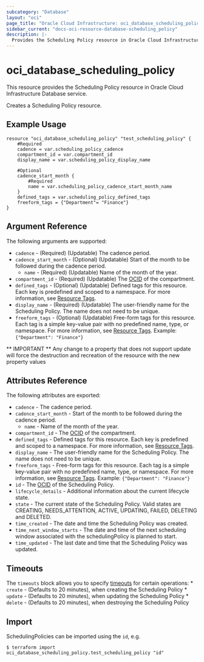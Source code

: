 ```yaml
---
subcategory: "Database"
layout: "oci"
page_title: "Oracle Cloud Infrastructure: oci_database_scheduling_policy"
sidebar_current: "docs-oci-resource-database-scheduling_policy"
description: |-
  Provides the Scheduling Policy resource in Oracle Cloud Infrastructure Database service
---
```


# oci_database_scheduling_policy
This resource provides the Scheduling Policy resource in Oracle Cloud Infrastructure Database service.

Creates a Scheduling Policy resource.


## Example Usage

```hcl
resource "oci_database_scheduling_policy" "test_scheduling_policy" {
	#Required
	cadence = var.scheduling_policy_cadence
	compartment_id = var.compartment_id
	display_name = var.scheduling_policy_display_name

	#Optional
	cadence_start_month {
		#Required
		name = var.scheduling_policy_cadence_start_month_name
	}
	defined_tags = var.scheduling_policy_defined_tags
	freeform_tags = {"Department"= "Finance"}
}
```

## Argument Reference

The following arguments are supported:

* `cadence` - (Required) (Updatable) The cadence period.
* `cadence_start_month` - (Optional) (Updatable) Start of the month to be followed during the cadence period.
	* `name` - (Required) (Updatable) Name of the month of the year.
* `compartment_id` - (Required) (Updatable) The [OCID](https://docs.cloud.oracle.com/iaas/Content/General/Concepts/identifiers.htm) of the compartment.
* `defined_tags` - (Optional) (Updatable) Defined tags for this resource. Each key is predefined and scoped to a namespace. For more information, see [Resource Tags](https://docs.cloud.oracle.com/iaas/Content/General/Concepts/resourcetags.htm). 
* `display_name` - (Required) (Updatable) The user-friendly name for the Scheduling Policy. The name does not need to be unique.
* `freeform_tags` - (Optional) (Updatable) Free-form tags for this resource. Each tag is a simple key-value pair with no predefined name, type, or namespace. For more information, see [Resource Tags](https://docs.cloud.oracle.com/iaas/Content/General/Concepts/resourcetags.htm).  Example: `{"Department": "Finance"}` 


** IMPORTANT **
Any change to a property that does not support update will force the destruction and recreation of the resource with the new property values

## Attributes Reference

The following attributes are exported:

* `cadence` - The cadence period.
* `cadence_start_month` - Start of the month to be followed during the cadence period.
	* `name` - Name of the month of the year.
* `compartment_id` - The [OCID](https://docs.cloud.oracle.com/iaas/Content/General/Concepts/identifiers.htm) of the compartment.
* `defined_tags` - Defined tags for this resource. Each key is predefined and scoped to a namespace. For more information, see [Resource Tags](https://docs.cloud.oracle.com/iaas/Content/General/Concepts/resourcetags.htm). 
* `display_name` - The user-friendly name for the Scheduling Policy. The name does not need to be unique.
* `freeform_tags` - Free-form tags for this resource. Each tag is a simple key-value pair with no predefined name, type, or namespace. For more information, see [Resource Tags](https://docs.cloud.oracle.com/iaas/Content/General/Concepts/resourcetags.htm).  Example: `{"Department": "Finance"}` 
* `id` - The [OCID](https://docs.cloud.oracle.com/iaas/Content/General/Concepts/identifiers.htm) of the Scheduling Policy.
* `lifecycle_details` - Additional information about the current lifecycle state.
* `state` - The current state of the Scheduling Policy. Valid states are CREATING, NEEDS_ATTENTION, ACTIVE, UPDATING, FAILED, DELETING and DELETED. 
* `time_created` - The date and time the Scheduling Policy was created.
* `time_next_window_starts` - The date and time of the next scheduling window associated with the schedulingPolicy is planned to start.
* `time_updated` - The last date and time that the Scheduling Policy was updated.

## Timeouts

The `timeouts` block allows you to specify [timeouts](https://registry.terraform.io/providers/oracle/oci/latest/docs/guides/changing_timeouts) for certain operations:
	* `create` - (Defaults to 20 minutes), when creating the Scheduling Policy
	* `update` - (Defaults to 20 minutes), when updating the Scheduling Policy
	* `delete` - (Defaults to 20 minutes), when destroying the Scheduling Policy


## Import

SchedulingPolicies can be imported using the `id`, e.g.

```
$ terraform import oci_database_scheduling_policy.test_scheduling_policy "id"
```

